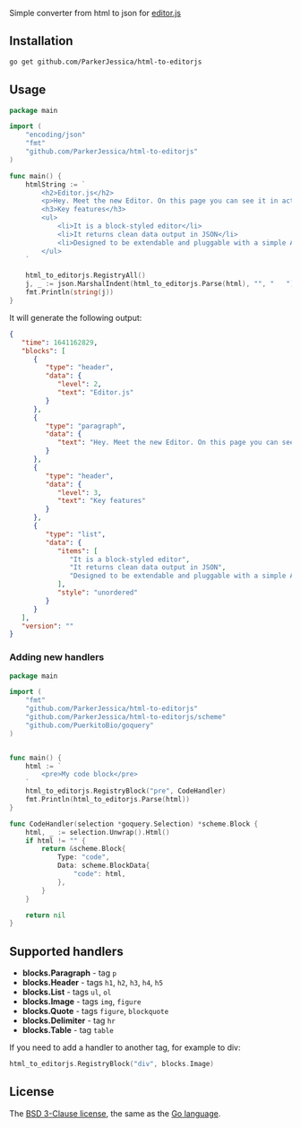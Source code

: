 Simple converter from html to json for [editor.js][editor]

## Installation

```bash
go get github.com/ParkerJessica/html-to-editorjs
```

## Usage

```go
package main

import (
	"encoding/json"
    "fmt"
    "github.com/ParkerJessica/html-to-editorjs"
)

func main() {
	htmlString := `
        <h2>Editor.js</h2>
        <p>Hey. Meet the new Editor. On this page you can see it in action — try to edit this text.</p>
        <h3>Key features</h3>
        <ul>
            <li>It is a block-styled editor</li>
            <li>It returns clean data output in JSON</li>
            <li>Designed to be extendable and pluggable with a simple API</li>
        </ul>
	`

	html_to_editorjs.RegistryAll()
	j, _ := json.MarshalIndent(html_to_editorjs.Parse(html), "", "   ")
	fmt.Println(string(j))
}
```

It will generate the following output:

```json 
{
   "time": 1641162829,
   "blocks": [
      {
         "type": "header",
         "data": {
            "level": 2,
            "text": "Editor.js"
         }
      },
      {
         "type": "paragraph",
         "data": {
            "text": "Hey. Meet the new Editor. On this page you can see it in action — try to edit this text."
         }
      },
      {
         "type": "header",
         "data": {
            "level": 3,
            "text": "Key features"
         }
      },
      {
         "type": "list",
         "data": {
            "items": [
               "It is a block-styled editor",
               "It returns clean data output in JSON",
               "Designed to be extendable and pluggable with a simple API"
            ],
            "style": "unordered"
         }
      }
   ],
   "version": ""
}
```

### Adding new handlers
```go
package main

import (
	"fmt"
	"github.com/ParkerJessica/html-to-editorjs"
	"github.com/ParkerJessica/html-to-editorjs/scheme"
	"github.com/PuerkitoBio/goquery"
)


func main() {
	html := `
		<pre>My code block</pre>
	`
	html_to_editorjs.RegistryBlock("pre", CodeHandler)
	fmt.Println(html_to_editorjs.Parse(html))
}

func CodeHandler(selection *goquery.Selection) *scheme.Block {
	html, _ := selection.Unwrap().Html()
	if html != "" {
		return &scheme.Block{
			Type: "code",
			Data: scheme.BlockData{
				"code": html,
			},
		}
	}

	return nil
}
```

## Supported handlers
* **blocks.Paragraph** - tag `p`
* **blocks.Header** - tags `h1`, `h2`, `h3`, `h4`, `h5`
* **blocks.List** - tags `ul`, `ol`
* **blocks.Image** - tags `img`, `figure` 
* **blocks.Quote** - tags `figure`, `blockquote`
* **blocks.Delimiter** - tag `hr`
* **blocks.Table** - tag `table`

If you need to add a handler to another tag, for example to div:

```go
html_to_editorjs.RegistryBlock("div", blocks.Image)
```

## License

The [BSD 3-Clause license][bsd], the same as the [Go language][golic].

[editor]: https://editorjs.io/
[golic]: http://golang.org/LICENSE
[bsd]: http://opensource.org/licenses/BSD-3-Clause
